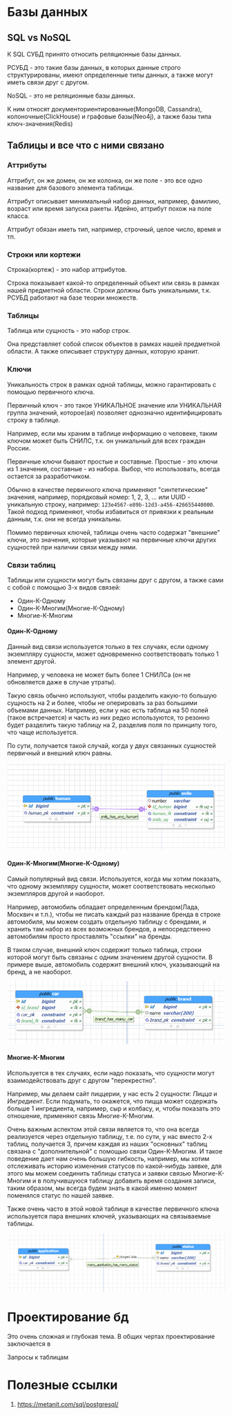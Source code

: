 # Базы данных

## SQL vs NoSQL

К SQL СУБД принято относить реляционные базы данных.

РСУБД - это такие базы данных, в которых данные строго структурированы, имеют определенные типы данных, а также могут иметь связи друг с другом.

NoSQL - это не реляционные базы данных.

К ним относят документориентированные(MongoDB, Cassandra), колоночные(ClickHouse) и графовые базы(Neo4j), а также базы типа ключ-значения(Redis)

## Таблицы и все что с ними связано 

### Аттрибуты

Аттрибут, он же домен, он же колонка, он же поле - это все одно название для базового элемента таблицы.

Аттрибут описывает минимальный набор данных, например, фамилию, возраст или время запуска ракеты. Идейно, аттрибут похож на поле класса.

Аттрибут обязан иметь тип, например, строчный, целое число, время и тп.

### Строки или кортежи

Строка(кортеж) - это набор аттрибутов.

Строка показывает какой-то определенный объект или связь в рамках нашей предметной области. 
Строки должны быть уникальными, т.к. РСУБД работают на базе теории множеств.

### Таблицы

Таблица или сущность - это набор строк.

Она представляет собой список объектов в рамках нашей предметной области. А также описывает структуру данных, которую хранит.

### Ключи

Уникальность строк в рамках одной таблицы, можно гарантировать с помощью первичного ключа.

Первичный ключ - это такое УНИКАЛЬНОЕ значение или УНИКАЛЬНАЯ группа значений, которое(ая) позволяет однозначно идентифицировать строку в таблице.

Например, если мы храним в таблице информацию о человеке, таким ключом может быть СНИЛС, т.к. он уникальный для всех граждан России.

Первичные ключи бывают простые и составные. Простые - это ключи из 1 значения, составные - из набора. Выбор, что использовать, всегда остается за разработчиком.

Обычно в качестве первичного ключа применяют "синтетические" значения, например, порядковый номер: 1, 2, 3, ... 
или UUID - уникальную строку, например: `123e4567-e89b-12d3-a456-426655440000`.
Такой подход применяют, чтобы избавиться от привязки к реальным данным, т.к. они не всегда уникальны.

Помимо первичных ключей, таблицы очень часто содержат "внешние" ключи, это значения, 
которые указывают на первичные ключи других сущностей при наличии связи между ними.

### Связи таблиц

Таблицы или сущности могут быть связаны друг с другом, а также сами с собой с помощью 3-х видов связей:

 * Один-К-Одному
 * Один-К-Многим(Многие-К-Одному)
 * Многие-К-Многим

#### Один-К-Одному

Данный вид связи используется только в тех случаях, если одному экземпляру сущности, может одновременно соответствовать только 1 элемент другой.

Например, у человека не может быть более 1 СНИЛСа (он не обновляется даже в случае утраты). 

Такую связь обычно используют, чтобы разделить какую-то большую сущность на 2 и более, чтобы не оперировать за раз большими объемами данных.
Например, если у нас есть таблица на 50 полей (такое встречается) и часть из них редко используются, 
то резонно будет разделить такую таблицу на 2, разделив поля по принципу того, что чаще используется.

По сути, получается такой случай, когда у двух связанных сущностей первичный и внешний ключ равны.

![Один-К-Одному](./imgs/121.png "Пример связи 1-к-1")

#### Один-К-Многим(Многие-К-Одному)

Самый популярный вид связи. Используется, когда мы хотим показать, что одному экземпляру сущности, может соответствовать несколько экземпляров другой и наоборот.

Например, автомобиль обладает определенным брендом(Лада, Москвич и т.п.), чтобы не писать каждый раз название бренда в строке автомобиля, 
мы можем создать отдельную таблицу с брендами, и хранить там набор из всех возможных брендов, а непосредственно автомобилям просто проставлять "ссылки" на бренды.

В таком случае, внешний ключ содержит только таблица, строки которой могут быть связаны с одним значением другой сущности.
В примере выше, автомобиль содержит внешний ключ, указывающий на бренд, а не наоборот. 

![Один-К-Многим](./imgs/12n.png "Пример связи 1-к-многим")

#### Многие-К-Многим

Используется в тех случаях, если надо показать, что сущности могут взаимодействовать друг с другом "перекрестно". 

Например, мы делаем сайт пиццерии, у нас есть 2 сущности: _Пицца_ и _Ингредиент_. Если подумать, то окажется,
что пицца может содержать больше 1 ингредиента, например, сыр и колбасу, и, чтобы показать это отношение, применяют связь Многие-К-Многим.

Очень важным аспектом этой связи является то, что она всегда реализуется через отдельную таблицу, 
т.е. по сути, у нас вместо 2-х таблиц, получается 3, причем каждая из наших "основных" таблиц связана с "дополнительной" с помощью связи Один-К-Многим. 
И такое поведение дает нам очень большую гибкость, например, мы хотим отслеживать историю изменения статусов по какой-нибудь заявке, 
для этого мы можем соединить таблицы статуса и заявки связью Многие-К-Многим и в получившуюся таблицу добавить время создания записи,
таким образом, мы всегда будем знать в какой именно момент поменялся статус по нашей заявке.

Также очень часто в этой новой таблице в качестве первичного ключа используется пара внешних ключей, указывающих на связываемые таблицы.


![Многие-К-Многим](./imgs/n2n.png "Пример связи многие-к-многим")

# Проектирование бд

Это очень сложная и глубокая тема. В общих чертах проектирование заключается в 

Запросы к таблицам


# Полезные ссылки

1. https://metanit.com/sql/postgresql/